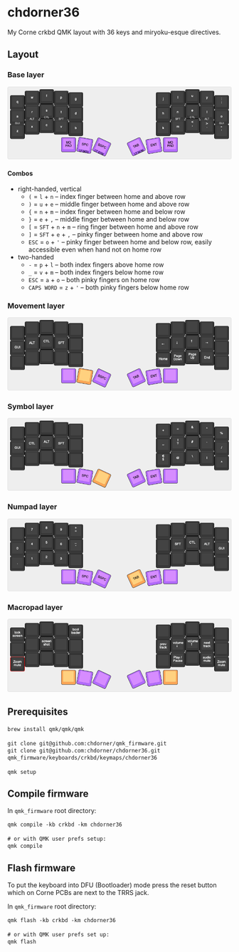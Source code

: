 # chdorner36

My Corne crkbd QMK layout with 36 keys and miryoku-esque directives.

## Layout

### Base layer
![base layer](viz/0-base.png)

#### Combos

* right-handed, vertical
  * `(` = `l` + `n` – index finger between home and above row
  * `)` = `u` + `e` – middle finger between home and above row
  * `{` = `n` + `m` – index finger between home and below row
  * `}` = `e` + `,` – middle finger between home and below row
  * `[` = `SFT` + `n` + `m` – ring finger between home and above row
  * `]` = `SFT` + `e` + `,` – pinky finger between home and above row
  * `ESC` = `o` + `'` – pinky finger between home and below row, easily accessible even when hand not on home row
* two-handed
  * `-` = `p` + `l` – both index fingers above home row
  * `_` = `v` + `m` – both index fingers below home row
  * `ESC` = `a` + `o` – both pinky fingers on home row
  * `CAPS WORD` = `z` + `'` – both pinky fingers below home row

### Movement layer
![movement layer](viz/1-mov.png)

### Symbol layer
![numpad layer](viz/2-sym.png)

### Numpad layer
![symbol layer](viz/3-num.png)

### Macropad layer
![macropad layer](viz/4-mcr.png)

## Prerequisites

```
brew install qmk/qmk/qmk

git clone git@github.com:chdorner/qmk_firmware.git
git clone git@github.com:chdorner/chdorner36.git qmk_firmware/keyboards/crkbd/keymaps/chdorner36

qmk setup
```

## Compile firmware

In `qmk_firmware` root directory:
```
qmk compile -kb crkbd -km chdorner36

# or with QMK user prefs setup:
qmk compile
```

## Flash firmware

To put the keyboard into DFU (Bootloader) mode press the reset button which on Corne PCBs are next to the TRRS jack.

In `qmk_firmware` root directory:
```
qmk flash -kb crkbd -km chdorner36

# or with QMK user prefs set up:
qmk flash
```
